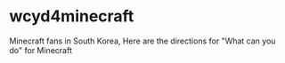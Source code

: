 # wcyd4minecraft
Minecraft fans in South Korea, Here are the directions for "What can you do" for Minecraft
